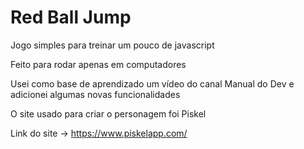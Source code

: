 # Red Ball Jump

Jogo simples para treinar um pouco de javascript

Feito para rodar apenas em computadores

Usei como base de aprendizado um vídeo do canal Manual do Dev e adicionei algumas novas funcionalidades

O site usado para criar o personagem foi Piskel

Link do site -> https://www.piskelapp.com/
